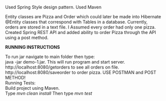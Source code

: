 Used Spring Style design pattern. Used Maven 

Entity classes are Pizza and Order which could later be made into Hibernate @Entity classes that correspond with Tables in a 
database. Currently, orders are stored in a text file.
I Assumed every order had only one pizza. 
Created Spring REST API and added ability to order Pizza through the API using a post method. 

<strong>RUNNING INSTRUCTIONS</strong>
<div>To run jar navigate to main folder then type:</div>
java -jar demo-1.jar. This will run program and start server.
http://localhost:8080/getorders to see all orders on file.
http://localhost:8080/saveorder to order pizza. USE POSTMAN and POST METHOD!
<div>Running Tests:</div>
Build project using Maven.
<div>Type <em>mvn clean install</em> Then type <em>mvn test</em></div>
